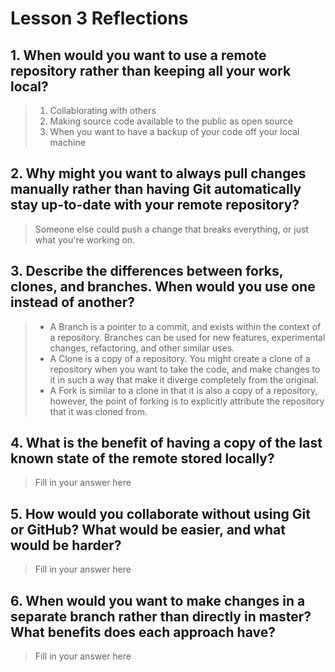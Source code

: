 # Lesson 3 Reflections

## 1. When would you want to use a remote repository rather than keeping all your work local?

>1. Collablorating with others
>2. Making source code available to the public as open source
>3. When you want to have a backup of your code off your local machine

## 2. Why might you want to always pull changes manually rather than having Git automatically stay up-to-date with your remote repository?

>Someone else could push a change that breaks everything, or just what you're working on.

## 3. Describe the differences between forks, clones, and branches.  When would you use one instead of another?

>* A Branch is a pointer to a commit, and exists within the context of a repository. Branches can be used for new features, experimental changes, refactoring, and other similar uses.
>* A Clone is a copy of a repository. You might create a clone of a repository when you want to take the code, and make changes to it in such a way that make it diverge completely from the original.
>* A Fork is similar to a clone in that it is also a copy of a repository, however, the point of forking is to explicitly attribute the repository that it was cloned from.

## 4. What is the benefit of having a copy of the last known state of the remote stored locally?

>Fill in your answer here

## 5. How would you collaborate without using Git or GitHub?  What would be easier, and what would be harder?

>Fill in your answer here

## 6. When would you want to make changes in a separate branch rather than directly in master?  What benefits does each approach have?

>Fill in your answer here

